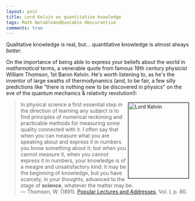 ```yaml
---
layout: post
title: Lord Kelvin on quantitative knowledge
tags: Math NotableAndQuotable Obscurantism
comments: true
---
```


Qualitative knowledge is real, but... quantitative knowledge is almost always _better_.  

On the importance of being able to express your beliefs about the world in _mathematical_
terms, a venerable quote from famous 19th century physicist William Thomson, 1st Baron
Kelvin.  He's worth listening to, as he's the inventor of large swaths of thermodynamics
(and, to be fair, a few silly predictions like "there is nothing new to be discovered in
physics" on the eve of the quantum mechanics &amp; relativity revolution!):  

<a href="https://upload.wikimedia.org/wikipedia/commons/thumb/a/a0/Lord_Kelvin_photograph.jpg/220px-Lord_Kelvin_photograph.jpg" target="_blank"><img src="https://upload.wikimedia.org/wikipedia/commons/thumb/a/a0/Lord_Kelvin_photograph.jpg/220px-Lord_Kelvin_photograph.jpg" width="165" height="206" alt="Lord Kelvin" title="Lord Kelvin" style="float: right; margin: 3px 3px 3px 3px; border: 1px solid #000000;"></a>
>In physical science a first essential step in the direction of learning any subject is to find principles of numerical reckoning and practicable methods for measuring some quality connected with it. I often say that when you can measure what you are speaking about and express it in numbers you know something about it; but when you cannot measure it, when you cannot express it in numbers, your knowledge is of a meagre and unsatisfactory kind: it may be the beginning of knowledge, but you have scarcely, in your thoughts, advanced to the stage of __science__, whatever the matter may be.  
&mdash; Thomson, W. (1891). [Popular Lectures and Addresses](https://www.google.com/books/edition/_/JcMKAAAAIAAJ?hl=en&gbpv=1&bsq=In%20physical%20science%20a%20first%20essential%20step), Vol. I, p. 80.  
